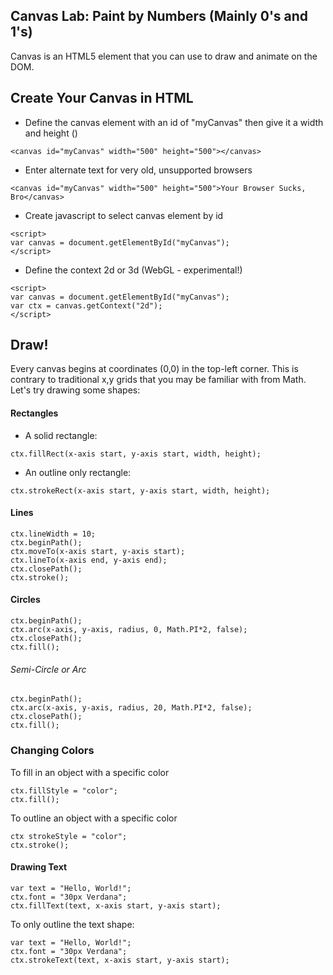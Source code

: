 ## Canvas Lab: Paint by Numbers (Mainly 0's and 1's)

Canvas is an HTML5 element that you can use to draw and animate on the DOM.

## Create Your Canvas in HTML
-  Define the canvas element with an id of "myCanvas" then give it a width and height ()
```
<canvas id="myCanvas" width="500" height="500"></canvas>
```
- Enter alternate text for very old, unsupported browsers
```
<canvas id="myCanvas" width="500" height="500">Your Browser Sucks, Bro</canvas>
```
- Create javascript to select canvas element by id
```
<script>
var canvas = document.getElementById("myCanvas");
</script>
```
- Define the context 2d or 3d (WebGL - experimental!)
```
<script>
var canvas = document.getElementById("myCanvas");
var ctx = canvas.getContext("2d");
</script>
```

## Draw!

Every canvas begins at coordinates (0,0) in the top-left corner. This is contrary to traditional x,y grids that you may be familiar with from Math. Let's try drawing some shapes:

#### Rectangles
- A solid rectangle:
```
ctx.fillRect(x-axis start, y-axis start, width, height);
```
- An outline only rectangle:
```
ctx.strokeRect(x-axis start, y-axis start, width, height);
```

#### Lines
```
ctx.lineWidth = 10;
ctx.beginPath();
ctx.moveTo(x-axis start, y-axis start);
ctx.lineTo(x-axis end, y-axis end);
ctx.closePath();
ctx.stroke();
```

#### Circles
```
ctx.beginPath();
ctx.arc(x-axis, y-axis, radius, 0, Math.PI*2, false);
ctx.closePath();
ctx.fill();
```
###### Semi-Circle or Arc
```
ctx.beginPath();
ctx.arc(x-axis, y-axis, radius, 20, Math.PI*2, false);
ctx.closePath();
ctx.fill();
```
### Changing Colors
To fill in an object with a specific color
```
ctx.fillStyle = "color";
ctx.fill();
```
To outline an object with a specific color
```
ctx strokeStyle = "color";
ctx.stroke();
```
#### Drawing Text
```
var text = "Hello, World!";
ctx.font = "30px Verdana";
ctx.fillText(text, x-axis start, y-axis start);
```
To only outline the text shape:
```
var text = "Hello, World!";
ctx.font = "30px Verdana";
ctx.strokeText(text, x-axis start, y-axis start);
```
